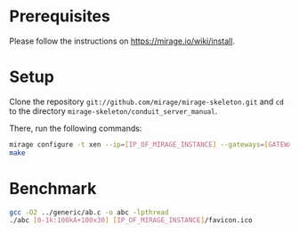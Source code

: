 Prerequisites
=============
Please follow the instructions on https://mirage.io/wiki/install.

Setup
=====
Clone the repository `git://github.com/mirage/mirage-skeleton.git` and `cd` to the directory `mirage-skeleton/conduit_server_manual`.

There, run the following commands:
```sh
mirage configure -t xen --ip=[IP_OF_MIRAGE_INSTANCE] --gateways=[GATEWAY_IP] --netmask=255.255.255.0 --network=0
make
```

Benchmark
=========
```sh
gcc -O2 ../generic/ab.c -o abc -lpthread
./abc [0-1k:100kA+100x30] [IP_OF_MIRAGE_INSTANCE]/favicon.ico
```